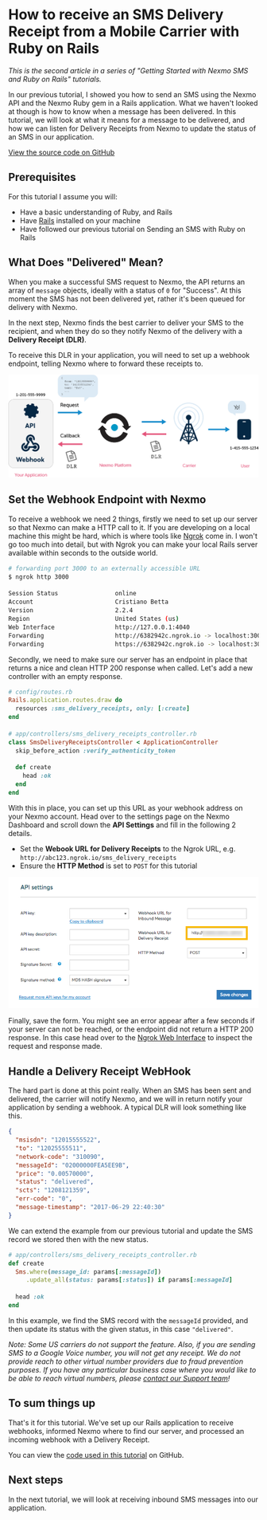 # How to receive an SMS Delivery Receipt from a Mobile Carrier with Ruby on Rails

_This is the second article in a series of "Getting Started with Nexmo SMS and Ruby on Rails" tutorials._

In our previous tutorial, I showed you how to send an SMS using the Nexmo API and the Nexmo Ruby gem in a Rails application. What we haven't looked at though is how to know when a message has been delivered. In this tutorial, we will look at what it means for a message to be delivered, and how we can listen for Delivery Receipts from Nexmo to update the status of an SMS in our application.

[View the source code on GitHub](https://github.com/workbetta/nexmo-rails-quickstart/blob/master/app/controllers/sms_delivery_receipts_controller.rb)

## Prerequisites

For this tutorial I assume you will:

- Have a basic understanding of Ruby, and Rails
- Have [Rails](http://rubyonrails.org/) installed on your machine
- Have followed our previous tutorial on Sending an SMS with Ruby on Rails

## What Does "Delivered" Mean?

When you make a successful SMS request to Nexmo, the API returns an array of `message` objects, ideally with a status of `0` for "Success". At this moment the SMS has not been delivered yet, rather it's been queued for delivery with Nexmo.

In the next step, Nexmo finds the best carrier to deliver your SMS to the recipient, and when they do so they notify Nexmo of the delivery with a **Delivery Receipt (DLR)**.

To receive this DLR in your application, you will need to set up a webhook endpoint, telling Nexmo where to forward these receipts to.

![DLR flow](sms-delivery-receipts/diagram-dlr.png)

## Set the Webhook Endpoint with Nexmo

To receive a webhook we need 2 things, firstly we need to set up our server so that Nexmo can make a HTTP call to it. If you are developing on a local machine this might be hard, which is where tools like [Ngrok](http://ngrok.io) come in. I won't go too much into detail, but with Ngrok you can make your local Rails server available within seconds to the outside world.

```sh
# forwarding port 3000 to an externally accessible URL
$ ngrok http 3000

Session Status                online
Account                       Cristiano Betta
Version                       2.2.4
Region                        United States (us)
Web Interface                 http://127.0.0.1:4040
Forwarding                    http://6382942c.ngrok.io -> localhost:3000
Forwarding                    https://6382942c.ngrok.io -> localhost:3000
```

Secondly, we need to make sure our server has an endpoint in place that returns a nice and clean HTTP 200 response when called. Let's add a new controller with an empty response.

```ruby
# config/routes.rb
Rails.application.routes.draw do
  resources :sms_delivery_receipts, only: [:create]
end

# app/controllers/sms_delivery_receipts_controller.rb
class SmsDeliveryReceiptsController < ApplicationController
  skip_before_action :verify_authenticity_token

  def create
    head :ok
  end
end
```

With this in place, you can set up this URL as your webhook address on your Nexmo account. Head over to the settings page on the Nexmo Dashboard and scroll down the **API Settings** and fill in the following 2 details.

- Set the **Webook URL for Delivery Receipts** to the Ngrok URL, e.g. `http://abc123.ngrok.io/sms_delivery_receipts`
- Ensure the **HTTP Method** is set to `POST` for this tutorial

![Webhook Endpoint Configuration](sms-delivery-receipts/endpoint.png)

Finally, save the form. You might see an error appear after a few seconds if your server can not be reached, or the endpoint did not return a HTTP 200 response. In this case head over to the [Ngrok Web Interface](http://127.0.0.1:4040) to inspect the request and response made.

## Handle a Delivery Receipt WebHook

The hard part is done at this point really. When an SMS has been sent and delivered, the carrier will notify Nexmo, and we will in return notify your application by sending a webhook. A typical DLR will look something like this.

```json
{
  "msisdn": "12015555522",
  "to": "12025555511",
  "network-code": "310090",
  "messageId": "02000000FEA5EE9B",
  "price": "0.00570000",
  "status": "delivered",
  "scts": "1208121359",
  "err-code": "0",
  "message-timestamp": "2017-06-29 22:40:30"
}
```

We can extend the example from our previous tutorial and update the SMS record we stored then with the new status.

```ruby
# app/controllers/sms_delivery_receipts_controller.rb
def create
  Sms.where(message_id: params[:messageId])
     .update_all(status: params[:status]) if params[:messageId]

  head :ok
end
```

In this example, we find the SMS record with the `messageId` provided, and then update its status with the given status, in this case `"delivered"`.

_Note: Some US carriers do not support the feature. Also, if you are sending SMS to a Google Voice number, you will not get any receipt. We do not provide reach to other virtual number providers due to fraud prevention purposes. If you have any particular business case where you would like to be able to reach virtual numbers, please [contact our Support team](https://www.nexmo.com/contact-sales)!_

## To sum things up

That's it for this tutorial. We've set up our Rails application to receive webhooks, informed Nexmo where to find our server, and processed an incoming webhook with a Delivery Receipt.

You can view the [code used in this tutorial](https://github.com/workbetta/nexmo-rails-quickstart/blob/master/app/controllers/sms_delivery_receipts_controller.rb) on GitHub.

## Next steps

In the next tutorial, we will look at receiving inbound SMS messages into our application.
